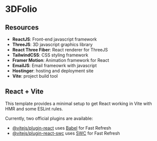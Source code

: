 # 3DFolio

## Resources

- **ReactJS**: Front-end javascript framework
- **ThreeJS**: 3D javascript graphics library
- **React Three Fiber**: React renderer for ThreeJS
- **TailwindCSS**: CSS styling framework
- **Framer Motion**: Animation framework for React
- **EmailJS**: Email frameowrk with javascript
- **Hostinger**: hosting and deployment site
- **Vite**: project build tool

## React + Vite

This template provides a minimal setup to get React working in Vite with HMR and some ESLint rules.

Currently, two official plugins are available:

- [@vitejs/plugin-react](https://github.com/vitejs/vite-plugin-react/blob/main/packages/plugin-react/README.md) uses [Babel](https://babeljs.io/) for Fast Refresh
- [@vitejs/plugin-react-swc](https://github.com/vitejs/vite-plugin-react-swc) uses [SWC](https://swc.rs/) for Fast Refresh

